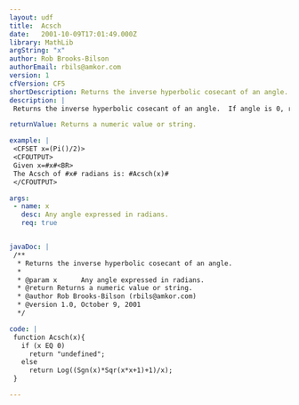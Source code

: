 ```yaml
---
layout: udf
title:  Acsch
date:   2001-10-09T17:01:49.000Z
library: MathLib
argString: "x"
author: Rob Brooks-Bilson
authorEmail: rbils@amkor.com
version: 1
cfVersion: CF5
shortDescription: Returns the inverse hyperbolic cosecant of an angle.
description: |
 Returns the inverse hyperbolic cosecant of an angle.  If angle is 0, returns "undefined".  All angles are expressed in radians.

returnValue: Returns a numeric value or string.

example: |
 <CFSET x=(Pi()/2)>
 <CFOUTPUT>
 Given x=#x#<BR>
 The Acsch of #x# radians is: #Acsch(x)#
 </CFOUTPUT>

args:
 - name: x
   desc: Any angle expressed in radians.
   req: true


javaDoc: |
 /**
  * Returns the inverse hyperbolic cosecant of an angle.
  * 
  * @param x      Any angle expressed in radians. 
  * @return Returns a numeric value or string. 
  * @author Rob Brooks-Bilson (rbils@amkor.com) 
  * @version 1.0, October 9, 2001 
  */

code: |
 function Acsch(x){
   if (x EQ 0)
     return "undefined";
   else 
     return Log((Sgn(x)*Sqr(x*x+1)+1)/x);
 }

---
```


